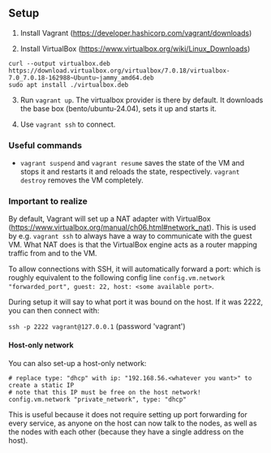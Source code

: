 ## Setup

1. Install Vagrant (https://developer.hashicorp.com/vagrant/downloads)

2. Install VirtualBox (https://www.virtualbox.org/wiki/Linux_Downloads)

```
curl --output virtualbox.deb https://download.virtualbox.org/virtualbox/7.0.18/virtualbox-7.0_7.0.18-162988~Ubuntu~jammy_amd64.deb
sudo apt install ./virtualbox.deb
```

3. Run `vagrant up`. The virtualbox provider is there by default. It downloads the base box (bento/ubuntu-24.04), sets it up and starts it.

4. Use `vagrant ssh` to connect.

### Useful commands

- `vagrant suspend` and `vagrant resume` saves the state of the VM and stops it and restarts it and reloads the state, respectively. `vagrant destroy` removes the VM completely.

### Important to realize

By default, Vagrant will set up a NAT adapter with VirtualBox (https://www.virtualbox.org/manual/ch06.html#network_nat). This is used by e.g. `vagrant ssh` to always have a way to communicate with the guest VM. What NAT does is that the VirtualBox engine acts as a router mapping traffic from and to the VM. 

To allow connections with SSH, it will automatically forward a port: which is roughly equivalent to the following config line `config.vm.network "forwarded_port", guest: 22, host: <some available port>`. 

During setup it will say to what port it was bound on the host. If it was 2222, you can then connect with:

`ssh -p 2222 vagrant@127.0.0.1` (password 'vagrant')

#### Host-only network

You can also set-up a host-only network:

```
# replace type: "dhcp" with ip: "192.168.56.<whatever you want>" to create a static IP
# note that this IP must be free on the host network!
config.vm.network "private_network", type: "dhcp"
```

This is useful because it does not require setting up port forwarding for every service, as anyone on the host can now talk to the nodes, as well as the nodes with each other (because they have a single address on the host).